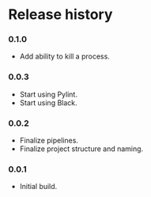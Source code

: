 # Release history

### 0.1.0
* Add ability to kill a process.

### 0.0.3
* Start using Pylint.
* Start using Black.

### 0.0.2
* Finalize pipelines.
* Finalize project structure and naming.

### 0.0.1
* Initial build.
